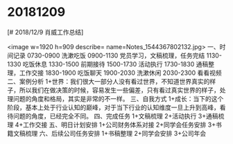 # 20181209

[# 2018/12/9 肖威工作总结]

<image w=1920 h=909 describe= name=Notes_1544367802132.jpg>
一、时间记录
0730-0900 洗漱吃饭
0900-1130 党员学习，文稿梳理，任务完结
1130-1330 吃饭休息
1330-1500 前期接待
1500-1730 活动执行
1730-1830 通稿整理，工作交接
1830-1900 吃饭聊天
1900-2030 洗漱休闲
2030-2300 看看视频
二、案例分析
1+世界：我们很大一部分人没有看过世界，不知道世界真实的样子，所以我们在做决策的时候，容易发生一些偏差，只有看过真实世界的样子，处理问题的角度和格局，其实是非常的不一样。
三、自我方式
1+成长：当下的这个阶段，基本上处于行业认知的巅峰，对于当下行业的认知维度一旦上升到高峰，看待问题的角度，已经完全不同。
四、完成任务
1+文稿梳理
2+活动执行
3+通稿梳理
4+工作交接
五、明日计划安排
1+公司财务体系对接
2+同学会任务安排
3+书籍文稿梳理
六、后续公司任务安排
1+书稿整理 2+同学会安排 3+公司年会
